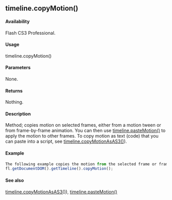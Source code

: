## timeline.copyMotion()

#### Availability

Flash CS3 Professional.

#### Usage

timeline.copyMotion()

#### Parameters

None.

#### Returns

Nothing.

#### Description

Method; copies motion on selected frames, either from a motion tween or from frame-by-frame animation. You can then use [timeline.pasteMotion()](#!AdobeDocs/developers-animatesdk-docs/master/Timeline_object/timeli36.md) to apply the motion to other frames.
To copy motion as text (code) that you can paste into a script, see [timeline.copyMotionAsAS3()](#!AdobeDocs/developers-animatesdk-docs/master/Timeline_object/timelin9.md)).

#### Example

```javascript
The following example copies the motion from the selected frame or frames:
fl.getDocumentDOM().getTimeline().copyMotion();

```
#### See also

[timeline.copyMotionAsAS3()](#!AdobeDocs/developers-animatesdk-docs/master/Timeline_object/timelin9.md)), [timeline.pasteMotion()](#!AdobeDocs/developers-animatesdk-docs/master/Timeline_object/timeli36.md)

<span id="timeline.copyMotionAsAS3()" class="anchor"></span>
